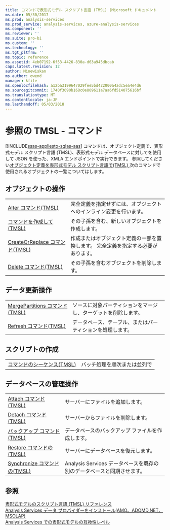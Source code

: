 ```yaml
---
title: コマンドで表形式モデル スクリプト言語 (TMSL) |Microsoft ドキュメント
ms.date: 05/30/2017
ms.prod: analysis-services
ms.prod_service: analysis-services, azure-analysis-services
ms.component: ''
ms.reviewer: ''
ms.suite: pro-bi
ms.custom: ''
ms.technology: ''
ms.tgt_pltfrm: ''
ms.topic: reference
ms.assetid: 4eb07192-6f53-4426-830a-d63a945dbcab
caps.latest.revision: 12
author: Minewiskan
ms.author: owend
manager: kfile
ms.openlocfilehash: a12ba3199647029fee5bd422000a4adc5ea4e4d6
ms.sourcegitcommit: 1740f3090b168c0e809611a7aa6fd514075616bf
ms.translationtype: MT
ms.contentlocale: ja-JP
ms.lasthandoff: 05/03/2018
---
```

# <a name="tmsl-reference---commands"></a>参照の TMSL - コマンド
[!INCLUDE[ssas-appliesto-sqlas-aas](../../includes/ssas-appliesto-sqlas-aas.md)]
  コマンドは、オブジェクト定義で、表形式モデル スクリプト言語 (TMSL)、表形式モデル データベースに対してを使用して JSON を使った、XMLA エンドポイントで実行できます。   参照してください[オブジェクト定義を表形式モデル スクリプト言語で&#40;TMSL&#41; ](../../analysis-services/tabular-models-scripting-language-objects/tmsl-reference-tabular-objects.md)次のコマンドで使用されるオブジェクトの一覧についてはします。  
  
## <a name="object-operations"></a>オブジェクトの操作  
  
|||  
|-|-|  
|[Alter コマンド&#40;TMSL&#41;](../../analysis-services/tabular-models-scripting-language-commands/alter-command-tmsl.md)|完全定義を指定せずには、オブジェクトへのインライン変更を行います。|  
|[コマンドを作成して&#40;TMSL&#41;](../../analysis-services/tabular-models-scripting-language-commands/create-command-tmsl.md)|その子孫を含む、新しいオブジェクトを作成します。|  
|[CreateOrReplace コマンド&#40;TMSL&#41;](../../analysis-services/tabular-models-scripting-language-commands/createorreplace-command-tmsl.md)|作成またはオブジェクト定義の一部を置換します。 完全定義を指定する必要があります。|  
|[Delete コマンド&#40;TMSL&#41;](../../analysis-services/tabular-models-scripting-language-commands/delete-command-tmsl.md)|その子孫を含むオブジェクトを削除します。|  
  
## <a name="data-refresh-operations"></a>データ更新操作  
  
|||  
|-|-|  
|[MergePartitions コマンド&#40;TMSL&#41;](../../analysis-services/tabular-models-scripting-language-commands/mergepartitions-command-tmsl.md)|ソースに対象パーティションをマージし、ターゲットを削除します。|  
|[Refresh コマンド&#40;TMSL&#41;](../../analysis-services/tabular-models-scripting-language-commands/refresh-command-tmsl.md)|データベース、テーブル、またはパーティションを処理します。|  
  
## <a name="scripting"></a>スクリプトの作成  
  
|||  
|-|-|  
|[コマンドのシーケンス&#40;TMSL&#41;](../../analysis-services/tabular-models-scripting-language-commands/sequence-command-tmsl.md)|バッチ処理を順次または並列で|  
  
## <a name="database-management-operations"></a>データベースの管理操作  
  
|||  
|-|-|  
|[Attach コマンド&#40;TMSL&#41;](../../analysis-services/tabular-models-scripting-language-commands/attach-command-tmsl.md)|サーバーにファイルを追加します。|  
|[Detach コマンド&#40;TMSL&#41;](../../analysis-services/tabular-models-scripting-language-commands/detach-command-tmsl.md)|サーバーからファイルを削除します。|  
|[バックアップ コマンド&#40;TMSL&#41;](../../analysis-services/tabular-models-scripting-language-commands/backup-command-tmsl.md)|データベースのバックアップ ファイルを作成します。|  
|[Restore コマンドの&#40;TMSL&#41;](../../analysis-services/tabular-models-scripting-language-commands/restore-command-tmsl.md)|サーバーにデータベースを復元します。|  
|[Synchronize コマンドの&#40;TMSL&#41;](../../analysis-services/tabular-models-scripting-language-commands/synchronize-command-tmsl.md)|Analysis Services データベースを既存の別のデータベースと同期させます。|  
  
## <a name="see-also"></a>参照  
 [表形式モデルのスクリプト言語 (TMSL) リファレンス](../../analysis-services/tabular-model-scripting-language-tmsl-reference.md)   
 [Analysis Services データ プロバイダーをインストール&#40;AMO、ADOMD.NET、MSOLAP&#41;](../../analysis-services/instances/install-windows/install-analysis-services-data-providers-amo-adomd-net-msolap.md)   
 [Analysis Services での表形式モデルの互換性レベル](../../analysis-services/tabular-models/compatibility-level-for-tabular-models-in-analysis-services.md)  
  
  
